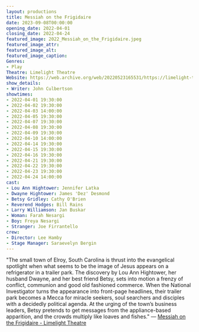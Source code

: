 ```yaml
---
layout: productions
title: Messiah on the Frigidaire
date: 2023-09-08T00:00:00
opening_date: 2022-04-01
closing_date: 2022-04-24
featured_image: 2022_Messiah_on_the_Frigidaire.jpeg
featured_image_attr:
featured_image_alt:
featured_image_caption:
Genres: 
- Play
Theatre: Limelight Theatre
Website: https://web.archive.org/web/20220523165531/https://limelight-theatre.org/messiah-on-the-frigidaire/
show_details:
- Writer: John Culbertson
showtimes:
- 2022-04-01 19:30:00
- 2022-04-02 19:30:00
- 2022-04-03 14:00:00
- 2022-04-05 19:30:00
- 2022-04-07 19:30:00
- 2022-04-08 19:30:00
- 2022-04-09 19:30:00
- 2022-04-10 14:00:00
- 2022-04-14 19:30:00
- 2022-04-15 19:30:00
- 2022-04-16 19:30:00
- 2022-04-21 19:30:00
- 2022-04-22 19:30:00
- 2022-04-23 19:30:00
- 2022-04-24 14:00:00
cast:
- Lou Ann Hightower: Jennifer Latka
- Dwayne Hightower: James 'Dez' Desmond
- Betsy Gridley: Cathy O'Brien
- Reverend Hodges: Bill Rains
- Larry Williamson: Jan Buskar
- Woman: Farah Nesargi
- Boy: Freya Nesargi
- Stranger: Joe Firrantello
crew:
- Director: Lee Hamby
- Stage Manager: Saraevelyn Bergin
---
```

"The small town of Elroy, South Carolina is thrust into the evangelical spotlight when what seems to be the image of Jesus appears on a refrigerator in a trailer park. The discovery by Lou Ann Hightower, her husband Dwayne, and her best friend Betsy, sets into motion a frenzy of conflict, communion and good old fashioned commerce. When the National Investigator turns the appearance into front-page headlines, their trailer park becomes a Mecca for miracle seekers, soul searchers and disciples with a decidedly political agenda. At the urging of the town’s business leaders, Betsy pretends to get messages from the appliance-based apparition, and the crowds multiply like loaves and fishes." — [Messiah on the Frigidaire - Limelight Theatre](https://web.archive.org/web/20220523165531/https://limelight-theatre.org/messiah-on-the-frigidaire/)

